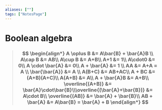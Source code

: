 ```yaml
---
aliases: [""]
tags: ["NotesPage"]
---
```


# Boolean algebra

> ### $$ \begin{align*} A \oplus B &= A\bar{B} + \bar{A}B \\ A\cap B &= AB\\ A\cup B &= A+B\\ A+1 &= 1\\ A\cdot0 &= 0\\  A \cdot \bar{A} &= 0\\  A + \bar{A} &= 1 \\  AA &= A+A = A \\  \bar{\bar{A}} &= A \\ A(B+C) &= AB+AC\\  A + BC &= (A+B)(A+C)\\  A(A+B) &= A\\ A + \bar{A}B &= A+B\\  \overline{(A+B)} &= \bar{A}\cdot\bar{B}\\\overline{(\bar{A}+\bar{B})} &= A\cdot B\\  \overline{(AB)} &= \bar{A} + \bar{B}\\ AB + \bar{A} &= A\bar{B} = \bar{A} + B \end{align*} $$ 

